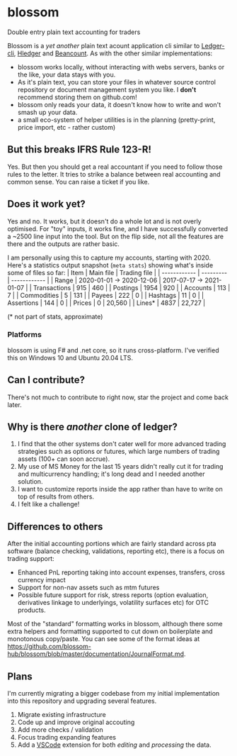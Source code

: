 # blossom
Double entry plain text accounting for traders

Blossom is a _yet another_ plain text acount application cli similar to [Ledger-cli](https://github.com/ledger/), [Hledger](https://github.com/simonmichael/hledger) and [Beancount](https://github.com/beancount). As with the other similar implementations:
- blossom works locally, without interacting with webs servers, banks or the like, your data stays with you.
- As it's plain text, you can store your files in whatever source control repository or document management system you like. I **don't** recommend storing them on github.com!
- blossom only reads your data, it doesn't know how to write and won't smash up your data.
- a small eco-system of helper utilities is in the planning (pretty-print, price import, etc - rather custom)

## But this breaks IFRS Rule 123-R!
Yes. But then you should get a real accountant if you need to follow those rules to the letter. It tries to strike a balance between real accounting and common sense. You can raise a ticket if you like.

## Does it work yet?
Yes and no. It works, but it doesn't do a whole lot and is not overly optimised. For "toy" inputs, it works fine, and I have successfully converted a ~2500 line input into the tool. But on the flip side, not all the features are there and the outputs are rather basic.

I am personally using this to capture my accounts, starting with 2020. Here's a statistics output snapshot (`meta stats`) showing what's inside some of files so far:
| Item         | Main file | Trading file |
| ------------ | --------- | ------------ |
| Range        | 2020-01-01 -> 2020-12-06 | 2017-07-17 -> 2021-01-07 |
| Transactions | 915 | 460 |
| Postings     | 1954 | 920 |
| Accounts     | 113 | 7 |
| Commodities  | 5   | 131 |
| Payees       | 222 | 0 |
| Hashtags     | 11  | 0 |
| Assertions   | 144 | 0 |
| Prices       | 0   | 20,560 |
| Lines*       | 4837 |  22,727 |

(* not part of stats, approximate)

### Platforms
blossom is using F# and .net core, so it runs cross-platform. I've verified this on Windows 10 and Ubuntu 20.04 LTS.

## Can I contribute?
There's not much to contribute to right now, star the project and come back later.

## Why is there _another_ clone of ledger?
1. I find that the other systems don't cater well for more advanced trading strategies such as options or futures, which large numbers of trading assets (100+ can soon accrue).
1. My use of MS Money for the last 15 years didn't really cut it for trading and multicurrency handling; it's long dead and I needed another solution.
1. I want to customize reports inside the app rather than have to write on top of results from others.
1. I felt like a challenge!

## Differences to others
After the initial accounting portions which are fairly standard across pta software (balance checking, validations, reporting etc), there is a focus on trading support:
- Enhanced PnL reporting taking into account expenses, transfers, cross currency impact
- Support for non-nav assets such as mtm futures
- Possible future support for risk, stress reports (option evaluation, derivatives linkage to underlyings, volatility surfaces etc) for OTC products.

Most of the "standard" formatting works in blossom, although there some extra helpers and formatting supported to cut down on boilerplate and monotonous copy/paste. You can see some of the format ideas at https://github.com/blossom-hub/blossom/blob/master/documentation/JournalFormat.md.

## Plans
I'm currently migrating a bigger codebase from my initial implementation into this repository and upgrading several features.
1. Migrate existing infrastructure
1. Code up and improve original accouting
1. Add more checks / validation
1. Focus trading expanding features
1. Add a [VSCode](https://code.visualstudio.com/) extension for both _editing_ and _processing_ the data.
